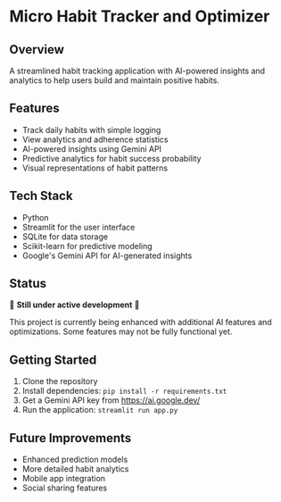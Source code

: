 # Micro Habit Tracker and Optimizer

## Overview
A streamlined habit tracking application with AI-powered insights and analytics to help users build and maintain positive habits.

## Features
- Track daily habits with simple logging
- View analytics and adherence statistics
- AI-powered insights using Gemini API
- Predictive analytics for habit success probability
- Visual representations of habit patterns

## Tech Stack
- Python
- Streamlit for the user interface
- SQLite for data storage
- Scikit-learn for predictive modeling
- Google's Gemini API for AI-generated insights

## Status
🚧 **Still under active development** 🚧

This project is currently being enhanced with additional AI features and optimizations. Some features may not be fully functional yet.

## Getting Started
1. Clone the repository
2. Install dependencies: `pip install -r requirements.txt`
3. Get a Gemini API key from https://ai.google.dev/
4. Run the application: `streamlit run app.py`

## Future Improvements
- Enhanced prediction models
- More detailed habit analytics
- Mobile app integration
- Social sharing features